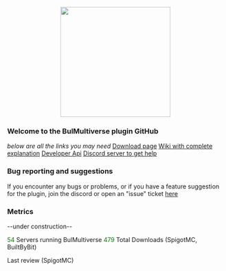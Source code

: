 <p align="center">
    <img src="https://i.goopics.net/77bvma.png" width="256">
</p>

### Welcome to the BulMultiverse plugin GitHub
*below are all the links you may need*
[Download page](https://www.spigotmc.org/resources/118884/ "Click to download")
[Wiki with complete explanation](https://github.com/BulPlugins/BulMultiverse/wiki "Click to view")
[Developer Api](https://github.com/BulPlugins/BulMultiverse/wiki/Dev-API "Click to code")
[Discord server to get help](https://discord.gg/wxnTV68dX2 "Click to join")

### Bug reporting and suggestions

If you encounter any bugs or problems, or if you have a feature suggestion for the plugin, join the discord or open an "issue" ticket [here](https://github.com/BulPlugins/BulMultiverse/issues "Click to report")

### Metrics
--under construction--

<span style="color: green;">54</span>  Servers running BulMultiverse 
<span style="color: green;">479</span> Total Downloads (SpigotMC, BuiltByBit)

Last review (SpigotMC)
